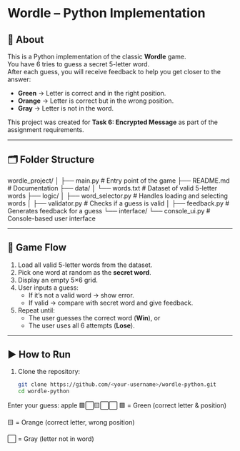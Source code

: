 # Wordle – Python Implementation

## 📜 About
This is a Python implementation of the classic **Wordle** game.  
You have 6 tries to guess a secret 5-letter word.  
After each guess, you will receive feedback to help you get closer to the answer:
- **Green** → Letter is correct and in the right position.
- **Orange** → Letter is correct but in the wrong position.
- **Gray** → Letter is not in the word.

This project was created for **Task 6: Encrypted Message** as part of the assignment requirements.

---

## 🗂 Folder Structure
wordle_project/
│
├── main.py # Entry point of the game
├── README.md # Documentation
├── data/
│ └── words.txt # Dataset of valid 5-letter words
├── logic/
│ ├── word_selector.py # Handles loading and selecting words
│ ├── validator.py # Checks if a guess is valid
│ ├── feedback.py # Generates feedback for a guess
└── interface/
└── console_ui.py # Console-based user interface

---

## 🔄 Game Flow
1. Load all valid 5-letter words from the dataset.
2. Pick one word at random as the **secret word**.
3. Display an empty 5×6 grid.
4. User inputs a guess:
   - If it’s not a valid word → show error.
   - If valid → compare with secret word and give feedback.
5. Repeat until:
   - The user guesses the correct word (**Win**), or
   - The user uses all 6 attempts (**Lose**).

---

## ▶️ How to Run
1. Clone the repository:
   ```bash
   git clone https://github.com/<your-username>/wordle-python.git
   cd wordle-python
Enter your guess: apple
🟩⬜🟨⬜⬜
🟩 = Green (correct letter & position)

🟨 = Orange (correct letter, wrong position)

⬜ = Gray (letter not in word)
